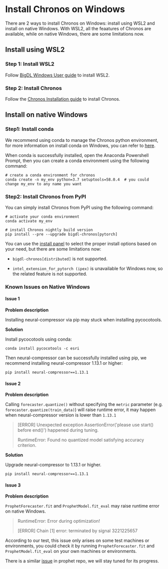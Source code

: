 # Install Chronos on Windows

There are 2 ways to install Chronos on Windows: install using WSL2 and install on native Windows. With WSL2, all the feaatures of Chronos are available, while on native Windows, there are some limitations now.

## Install using WSL2
### Step 1: Install WSL2

Follow [BigDL Windows User guide](../../UserGuide/win.md) to install WSL2.


### Step 2: Install Chronos

Follow the [Chronos Installation guide](../Overview/chronos.md#install) to install Chronos.

## Install on native Windows

### Step1: Install conda

We recommend using conda to manage the Chronos python environment, for more information on install conda on Windows, you can refer to [here](https://docs.conda.io/en/latest/miniconda.html#).

When conda is successfully installed, open the Anaconda Powershell Prompt, then you can create a conda environment using the following command:

```
# create a conda environment for chronos
conda create -n my_env python=3.7 setuptools=58.0.4  # you could change my_env to any name you want
```

### Step2: Install Chronos from PyPI
You can simply install Chronos from PyPI using the following command:

```
# activate your conda environment
conda activate my_env

# install Chronos nightly build version
pip install --pre --upgrade bigdl-chronos[pytorch]
```

You can use the [install panel](https://bigdl.readthedocs.io/en/latest/doc/Chronos/Overview/install.html#install-using-conda) to select the proper install options based on your need, but there are some limitations now:

- `bigdl-chronos[distributed]` is not supported.

- `intel_extension_for_pytorch (ipex)` is unavailable for Windows now, so the related feature is not supported.

### Known Issues on Native Windows

#### Issue 1

**Problem description**

Installing neural-compressor via pip may stuck when installing pycocotools.

**Solution**

Install pycocotools using conda:

`conda install pycocotools -c esri`

Then neural-compressor can be successfully installed using pip, we recommend installing neural-compressor 1.13.1 or higher:

`pip install neural-compressor==1.13.1`

#### Issue 2

**Problem description**

Calling `forecaster.quantize()` without specifying the `metric` parameter (e.g. `forecaster.quantize(train_data)`) will raise runtime error, it may happen when neural-compressor version is lower than `1.13.1`

> [ERROR] Unexpected exception AssertionError('please use start() before end()') happened during tuning.
>
> RuntimeError: Found no quantized model satisfying accuracy criterion.

**Solution**

Upgrade neural-compressor to 1.13.1 or higher.

`pip install neural-compressor==1.13.1`

#### Issue 3

**Problem description**

`ProphetForecaster.fit` and `ProphetModel.fit_eval` may raise runtime error on native Windows.

> RuntimeError: Error during optimization!
>
> [ERROR] Chain [1] error: terminated by signal 3221225657

According to our test, this issue only arises on some test machines or environments, you could check it by running `ProphetForecaster.fit` and `ProphetModel.fit_eval` on your own machines or environments.

There is a similar [issue](https://github.com/facebook/prophet/issues/2227) in prophet repo, we will stay tuned for its progress.